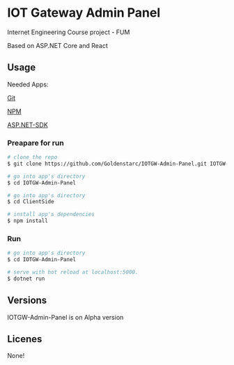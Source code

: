 # IOT Gateway Admin Panel
Internet Engineering Course project - FUM

Based on ASP.NET Core and React

## Usage 
Needed Apps:

[Git](https://git-scm.com/downloads)

[NPM](https://nodejs.org/en/download/)

[ASP.NET-SDK](https://dotnet.microsoft.com/download/dotnet-core/3.0)


### Preapare for run
``` bash
# clone the repo
$ git clone https://github.com/Goldenstarc/IOTGW-Admin-Panel.git IOTGW-Admin-Panel

# go into app's directory
$ cd IOTGW-Admin-Panel

# go into app's directory
$ cd ClientSide

# install app's dependencies
$ npm install
```

### Run

``` bash
# go into app's directory
$ cd IOTGW-Admin-Panel

# serve with hot reload at localhost:5000.
$ dotnet run
```

## Versions
IOTGW-Admin-Panel is on Alpha version

## Licenes 
None!
